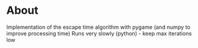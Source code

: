 # About

Implementation of the escape time algorithm with pygame (and numpy to improve
processing time) Runs very slowly (python) - keep max iterations low

